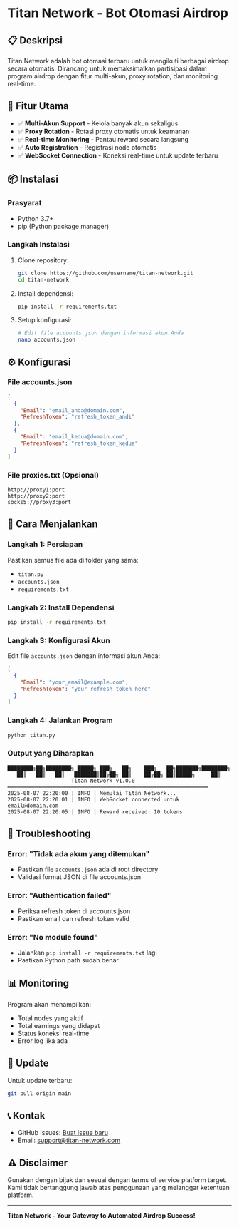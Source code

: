 # Titan Network - Bot Otomasi Airdrop

## 📋 Deskripsi
Titan Network adalah bot otomasi terbaru untuk mengikuti berbagai airdrop secara otomatis. Dirancang untuk memaksimalkan partisipasi dalam program airdrop dengan fitur multi-akun, proxy rotation, dan monitoring real-time.

## 🚀 Fitur Utama
- ✅ **Multi-Akun Support** - Kelola banyak akun sekaligus
- ✅ **Proxy Rotation** - Rotasi proxy otomatis untuk keamanan
- ✅ **Real-time Monitoring** - Pantau reward secara langsung
- ✅ **Auto Registration** - Registrasi node otomatis
- ✅ **WebSocket Connection** - Koneksi real-time untuk update terbaru

## 📦 Instalasi

### Prasyarat
- Python 3.7+
- pip (Python package manager)

### Langkah Instalasi
1. Clone repository:
   ```bash
   git clone https://github.com/username/titan-network.git
   cd titan-network
   ```

2. Install dependensi:
   ```bash
   pip install -r requirements.txt
   ```

3. Setup konfigurasi:
   ```bash
   # Edit file accounts.json dengan informasi akun Anda
   nano accounts.json
   ```

## ⚙️ Konfigurasi

### File accounts.json
```json
[
  {
    "Email": "email_anda@domain.com",
    "RefreshToken": "refresh_token_andi"
  },
  {
    "Email": "email_kedua@domain.com",
    "RefreshToken": "refresh_token_kedua"
  }
]
```

### File proxies.txt (Opsional)
```
http://proxy1:port
http://proxy2:port
socks5://proxy3:port
```

## 🎯 Cara Menjalankan

### Langkah 1: Persiapan
Pastikan semua file ada di folder yang sama:
- `titan.py`
- `accounts.json`
- `requirements.txt`

### Langkah 2: Install Dependensi
```bash
pip install -r requirements.txt
```

### Langkah 3: Konfigurasi Akun
Edit file `accounts.json` dengan informasi akun Anda:
```json
[
  {
    "Email": "your_email@example.com",
    "RefreshToken": "your_refresh_token_here"
  }
]
```

### Langkah 4: Jalankan Program
```bash
python titan.py
```

### Output yang Diharapkan
```
████████╗██╗████████╗ █████╗ ███╗   ██╗    ███╗   ██╗███████╗████████╗
   ██║   ██║   ██║   ███████║██╔██╗ ██║    ██╔██╗ ██║█████╗     ██║   
                    Titan Network v1.0.0
═══════════════════════════════════════════════════════════════
2025-08-07 22:20:00 | INFO | Memulai Titan Network...
2025-08-07 22:20:01 | INFO | WebSocket connected untuk email@domain.com
2025-08-07 22:20:05 | INFO | Reward received: 10 tokens
```

## 🔧 Troubleshooting

### Error: "Tidak ada akun yang ditemukan"
- Pastikan file `accounts.json` ada di root directory
- Validasi format JSON di file accounts.json

### Error: "Authentication failed"
- Periksa refresh token di accounts.json
- Pastikan email dan refresh token valid

### Error: "No module found"
- Jalankan `pip install -r requirements.txt` lagi
- Pastikan Python path sudah benar

## 📊 Monitoring
Program akan menampilkan:
- Total nodes yang aktif
- Total earnings yang didapat
- Status koneksi real-time
- Error log jika ada

## 🔄 Update
Untuk update terbaru:
```bash
git pull origin main
```

## 📞 Kontak
- GitHub Issues: [Buat issue baru](https://github.com/username/titan-network/issues)
- Email: support@titan-network.com

## ⚠️ Disclaimer
Gunakan dengan bijak dan sesuai dengan terms of service platform target. Kami tidak bertanggung jawab atas penggunaan yang melanggar ketentuan platform.

---
**Titan Network - Your Gateway to Automated Airdrop Success!**
